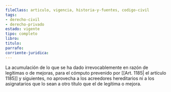 ```yaml
---
fileClass: articulo, vigencia, historia-y-fuentes, codigo-civil
tags:
- derecho-civil
- derecho-privado
estado: vigente
tipo: completo
libro:
titulo:
parrafo:
corriente-juridica:
---
```

La acumulación de lo que se ha dado irrevocablemente en razón de legítimas o de mejoras, para el cómputo prevenido por [[Art. 1185| el artículo 1185]] y siguientes, no aprovecha a los acreedores hereditarios ni a los asignatarios que lo sean a otro título que el de legítima o mejora.